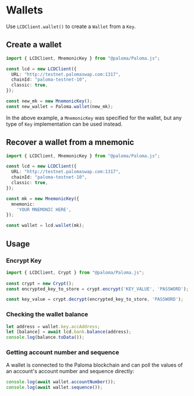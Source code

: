 # Wallets

Use `LCDClient.wallet()` to create a `Wallet` from a `Key`.

## Create a wallet

```ts
import { LCDClient, MnemonicKey } from "@paloma/Paloma.js";

const lcd = new LCDClient({
  URL: "http://testnet.palomaswap.com:1317",
  chainId: "paloma-testnet-10",
  classic: true,
});

const new_mk = new MnemonicKey();
const new_wallet = Paloma.wallet(new_mk);
```

In the above example, a `MnemonicKey` was specified for the wallet, but any type of `Key` implementation can be used instead.

## Recover a wallet from a mnemonic
```ts
import { LCDClient, MnemonicKey } from "@paloma/Paloma.js";

const lcd = new LCDClient({
  URL: "http://testnet.palomaswap.com:1317",
  chainId: "paloma-testnet-10",
  classic: true,
});

const mk = new MnemonicKey({
  mnemonic:
    'YOUR MNEMONIC HERE',
});

const wallet = lcd.wallet(mk);
```

## Usage

### Encrypt Key

```ts
import { LCDClient, Crypt } from "@paloma/Paloma.js";
  
const crypt = new Crypt();
const encrypted_key_to_store = crypt.encrypt('KEY_VALUE', 'PASSWORD');

const key_value = crypt.decrypt(encrypted_key_to_store, 'PASSWORD');

```

### Checking the wallet balance

```ts
let address = wallet.key.accAddress;
let [balance] = await lcd.bank.balance(address);
console.log(balance.toData());
```

### Getting account number and sequence

A wallet is connected to the Paloma blockchain and can poll the values of an account's account number and sequence directly:

```ts
console.log(await wallet.accountNumber());
console.log(await wallet.sequence());
```
